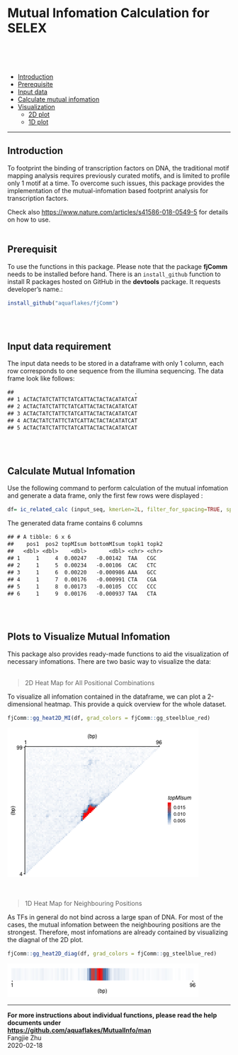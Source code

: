 
# Mutual Infomation Calculation for SELEX
<br><br><br>

* [Introduction](#intro)
* [Prerequisite](#prereq)
* [Input data](#input)
* [Calculate mutual infomation](#calc)
* [Visualization](#plot)
  + [2D plot](#map2d)
  + [1D plot](#map1d)

-----------------------------

<a name="intro"></a>

## Introduction

To footprint the binding of transcription factors on DNA, the traditional motif mapping analysis requires previously curated motifs, and is limited to profile only 1 motif at a time. To overcome such issues, this package provides the implementation of the mutual-infomation based footprint analysis for transcription factors. 

Check also <https://www.nature.com/articles/s41586-018-0549-5> for details on how to use.
<br><br>
<a name="prereq"></a>

## Prerequisit
To use the functions in this package. Please note that the package **fjComm** needs to be installed before hand. There is an `install_github` function to install R packages hosted on GitHub in the **devtools** package. It requests developer’s name.:


```r
install_github("aquaflakes/fjComm")
```
<br><br>
<a name="input"></a>

## Input data requirement
The input data needs to be stored in a dataframe with only 1 column, each row corresponds to one sequence from the illumina sequencing. The data frame look like follows:

```
##                                      .
## 1 ACTACTATCTATTCTATCATTACTACTACATATCAT
## 2 ACTACTATCTATTCTATCATTACTACTACATATCAT
## 3 ACTACTATCTATTCTATCATTACTACTACATATCAT
## 4 ACTACTATCTATTCTATCATTACTACTACATATCAT
## 5 ACTACTATCTATTCTATCATTACTACTACATATCAT
```
<br><br>
<a name="calc"></a>

## Calculate Mutual Infomation

Use the following command to perform calculation of the mutual infomation and generate a data frame, only the first few rows were displayed :

```r
df= ic_related_calc (input_seq, kmerLen=2L, filter_for_spacing=TRUE, spacing=0, verbose=F, pseudo=10L, type="maxBias", maxBias_dimer_Params=list(type="topMI",topNo=5L) ) 
```
The generated data frame contains 6 columns

```
## # A tibble: 6 x 6
##    pos1  pos2 topMIsum bottomMIsum topk1 topk2
##   <dbl> <dbl>    <dbl>       <dbl> <chr> <chr>
## 1     1     4  0.00247   -0.00142  TAA   CGC  
## 2     1     5  0.00234   -0.00106  CAC   CTC  
## 3     1     6  0.00220   -0.000986 AAA   GCC  
## 4     1     7  0.00176   -0.000991 CTA   CGA  
## 5     1     8  0.00173   -0.00105  CCC   CCC  
## 6     1     9  0.00176   -0.000937 TAA   CTA
```
<br><br>
<a name="plot"></a>

## Plots to Visualize Mutual Infomation
This package also provides ready-made functions to aid the visualization of necessary infomations. There are two basic way to visualize the data:<br><br>
<a name="map2d"></a>

> 2D Heat Map for All Positional Combinations

To visualize all infomation contained in the dataframe, we can plot a 2-dimensional heatmap. This provide a quick overview for the whole dataset.

```r
fjComm::gg_heat2D_MI(df, grad_colors = fjComm::gg_steelblue_red)
```

![](Readme_files/figure-html/heat2d-1.png)<!-- -->
<br><br><br>

<a name="map1d"></a>

> 1D Heat Map for Neighbouring Positions 

As TFs in general do not bind across a large span of DNA. For most of the cases, the mutual infomation between the neighbouring positions are the strongest. Therefore, most infomations are already contained by visualizing the diagnal of the 2D plot.

```r
fjComm::gg_heat2D_diag(df, grad_colors = fjComm::gg_steelblue_red)
```

![](Readme_files/figure-html/heat1d-1.png)<!-- -->

------------
**For more instructions about individual functions, please read the help documents under<br> <https://github.com/aquaflakes/MutualInfo/man>**<br>
Fangjie Zhu<br>
2020-02-18
